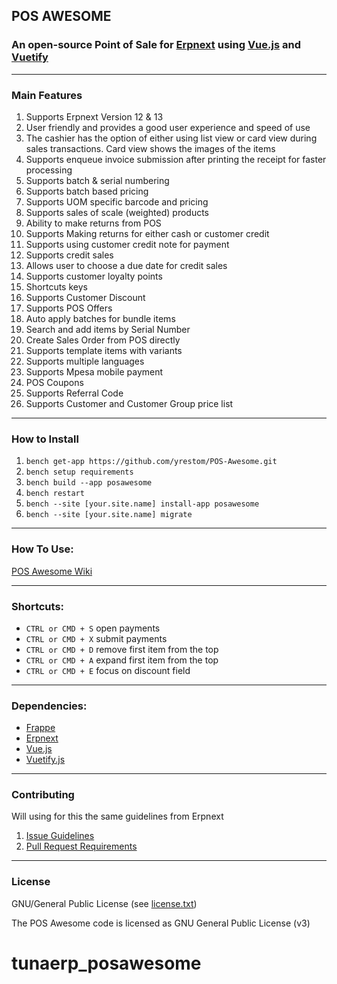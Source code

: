 ## POS AWESOME

### An open-source Point of Sale for [Erpnext](https://github.com/frappe/erpnext) using [Vue.js](https://github.com/vuejs/vue) and [Vuetify](https://github.com/vuetifyjs/vuetify)

---

### Main Features

1. Supports Erpnext Version 12 & 13
2. User friendly and provides a good user experience and speed of use
3. The cashier has the option of either using list view or card view during sales transactions. Card view shows the images of the items
4. Supports enqueue invoice submission after printing the receipt for faster processing
5. Supports batch & serial numbering
6. Supports batch based pricing
7. Supports UOM specific barcode and pricing
8. Supports sales of scale (weighted) products
9. Ability to make returns from POS
10. Supports Making returns for either cash or customer credit
11. Supports using customer credit note for payment
12. Supports credit sales
13. Allows user to choose a due date for credit sales
14. Supports customer loyalty points
15. Shortcuts keys
16. Supports Customer Discount
17. Supports POS Offers
18. Auto apply batches for bundle items
19. Search and add items by Serial Number
20. Create Sales Order from POS directly
21. Supports template items with variants
22. Supports multiple languages
23. Supports Mpesa mobile payment
24. POS Coupons
25. Supports Referral Code
26. Supports Customer and Customer Group price list

---

### How to Install

1. `bench get-app https://github.com/yrestom/POS-Awesome.git`
2. `bench setup requirements`
3. `bench build --app posawesome`
4. `bench restart`
5. `bench --site [your.site.name] install-app posawesome`
6. `bench --site [your.site.name] migrate`

---

### How To Use:

[POS Awesome Wiki](https://github.com/yrestom/POS-Awesome/wiki)

---

### Shortcuts:

- `CTRL or CMD + S` open payments
- `CTRL or CMD + X` submit payments
- `CTRL or CMD + D` remove first item from the top
- `CTRL or CMD + A` expand first item from the top
- `CTRL or CMD + E` focus on discount field

---

### Dependencies:

- [Frappe](https://github.com/frappe/frappe)
- [Erpnext](https://github.com/frappe/erpnext)
- [Vue.js](https://github.com/vuejs/vue)
- [Vuetify.js](https://github.com/vuetifyjs/vuetify)

---

### Contributing

Will using for this the same guidelines from Erpnext

1. [Issue Guidelines](https://github.com/frappe/erpnext/wiki/Issue-Guidelines)
2. [Pull Request Requirements](https://github.com/frappe/erpnext/wiki/Contribution-Guidelines)

---

### License

GNU/General Public License (see [license.txt](https://github.com/yrestom/POS-Awesome/blob/master/license.txt))

The POS Awesome code is licensed as GNU General Public License (v3)
# tunaerp_posawesome
